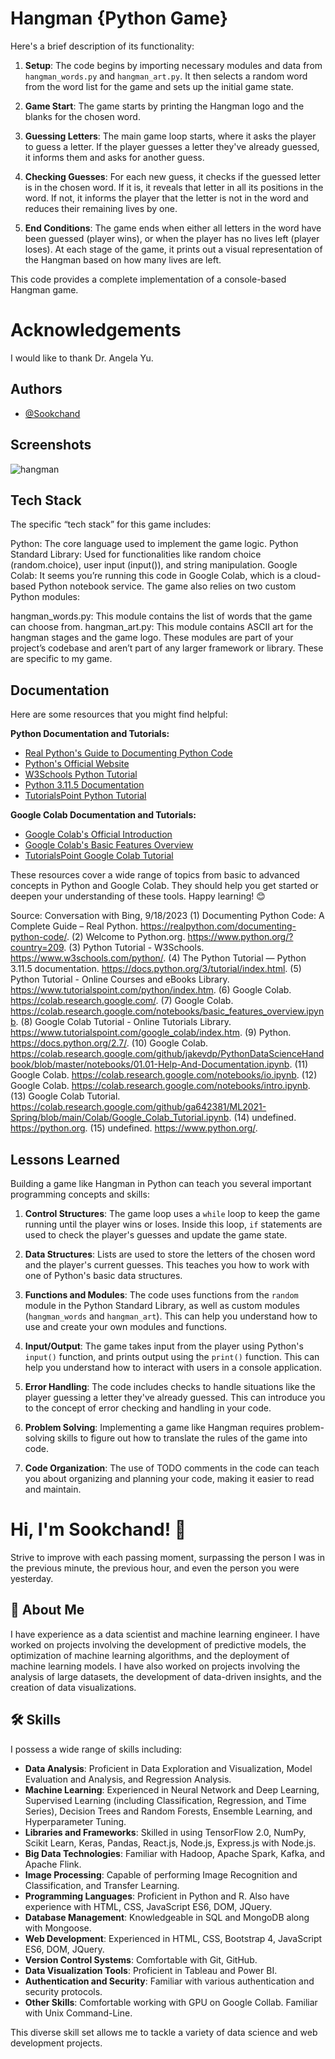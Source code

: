 
#  Hangman {Python Game}
Here's a brief description of its functionality:

1. **Setup**: The code begins by importing necessary modules and data from `hangman_words.py` and `hangman_art.py`. It then selects a random word from the word list for the game and sets up the initial game state.

2. **Game Start**: The game starts by printing the Hangman logo and the blanks for the chosen word.

3. **Guessing Letters**: The main game loop starts, where it asks the player to guess a letter. If the player guesses a letter they've already guessed, it informs them and asks for another guess.

4. **Checking Guesses**: For each new guess, it checks if the guessed letter is in the chosen word. If it is, it reveals that letter in all its positions in the word. If not, it informs the player that the letter is not in the word and reduces their remaining lives by one.

5. **End Conditions**: The game ends when either all letters in the word have been guessed (player wins), or when the player has no lives left (player loses). At each stage of the game, it prints out a visual representation of the Hangman based on how many lives are left.

This code provides a complete implementation of a console-based Hangman game.
#  Acknowledgements
I would like to thank Dr. Angela Yu.
## Authors

- [@Sookchand](https://github.com/Sookchand)


## Screenshots

![hangman](https://github.com/Sookchand/Hangman/assets/34344439/20ddb0d1-ecad-44d6-9d3c-36de46a07495)



## Tech Stack
The specific “tech stack” for this game includes:

Python: The core language used to implement the game logic.
Python Standard Library: Used for functionalities like random choice (random.choice), user input (input()), and string manipulation.
Google Colab: It seems you’re running this code in Google Colab, which is a cloud-based Python notebook service.
The game also relies on two custom Python modules:

hangman_words.py: This module contains the list of words that the game can choose from.
hangman_art.py: This module contains ASCII art for the hangman stages and the game logo.
These modules are part of your project’s codebase and aren’t part of any larger framework or library. These are specific to my game.
## Documentation
Here are some resources that you might find helpful:

**Python Documentation and Tutorials:**
- [Real Python's Guide to Documenting Python Code](^1^)
- [Python's Official Website](^2^)
- [W3Schools Python Tutorial](^8^)
- [Python 3.11.5 Documentation](^9^)
- [TutorialsPoint Python Tutorial](^10^)

**Google Colab Documentation and Tutorials:**
- [Google Colab's Official Introduction](^4^)
- [Google Colab's Basic Features Overview](^5^)
- [TutorialsPoint Google Colab Tutorial](^12^)

These resources cover a wide range of topics from basic to advanced concepts in Python and Google Colab. They should help you get started or deepen your understanding of these tools. Happy learning! 😊

Source: Conversation with Bing, 9/18/2023
(1) Documenting Python Code: A Complete Guide – Real Python. https://realpython.com/documenting-python-code/.
(2) Welcome to Python.org. https://www.python.org/?country=209.
(3) Python Tutorial - W3Schools. https://www.w3schools.com/python/.
(4) The Python Tutorial — Python 3.11.5 documentation. https://docs.python.org/3/tutorial/index.html.
(5) Python Tutorial - Online Courses and eBooks Library. https://www.tutorialspoint.com/python/index.htm.
(6) Google Colab. https://colab.research.google.com/.
(7) Google Colab. https://colab.research.google.com/notebooks/basic_features_overview.ipynb.
(8) Google Colab Tutorial - Online Tutorials Library. https://www.tutorialspoint.com/google_colab/index.htm.
(9) Python. https://docs.python.org/2.7/.
(10) Google Colab. https://colab.research.google.com/github/jakevdp/PythonDataScienceHandbook/blob/master/notebooks/01.01-Help-And-Documentation.ipynb.
(11) Google Colab. https://colab.research.google.com/notebooks/io.ipynb.
(12) Google Colab. https://colab.research.google.com/notebooks/intro.ipynb.
(13) Google Colab Tutorial. https://colab.research.google.com/github/ga642381/ML2021-Spring/blob/main/Colab/Google_Colab_Tutorial.ipynb.
(14) undefined. https://python.org.
(15) undefined. https://www.python.org/.
## Lessons Learned
Building a game like Hangman in Python can teach you several important programming concepts and skills:

1. **Control Structures**: The game loop uses a `while` loop to keep the game running until the player wins or loses. Inside this loop, `if` statements are used to check the player's guesses and update the game state.

2. **Data Structures**: Lists are used to store the letters of the chosen word and the player's current guesses. This teaches you how to work with one of Python's basic data structures.

3. **Functions and Modules**: The code uses functions from the `random` module in the Python Standard Library, as well as custom modules (`hangman_words` and `hangman_art`). This can help you understand how to use and create your own modules and functions.

4. **Input/Output**: The game takes input from the player using Python's `input()` function, and prints output using the `print()` function. This can help you understand how to interact with users in a console application.

5. **Error Handling**: The code includes checks to handle situations like the player guessing a letter they've already guessed. This can introduce you to the concept of error checking and handling in your code.

6. **Problem Solving**: Implementing a game like Hangman requires problem-solving skills to figure out how to translate the rules of the game into code.

7. **Code Organization**: The use of TODO comments in the code can teach you about organizing and planning your code, making it easier to read and maintain.


# Hi, I'm Sookchand! 👋

Strive to improve with each passing moment, surpassing the person I was in the previous minute, the previous hour, and even the person you were yesterday.
## 🚀 About Me
I have experience as a data scientist and machine learning engineer. I have worked on projects involving the development of predictive models, the optimization of machine learning algorithms, and the deployment of machine learning models. I have also worked on projects involving the analysis of large datasets, the development of data-driven insights, and the creation of data visualizations.
## 🛠 Skills
I possess a wide range of skills including:

- **Data Analysis**: Proficient in Data Exploration and Visualization, Model Evaluation and Analysis, and Regression Analysis.
- **Machine Learning**: Experienced in Neural Network and Deep Learning, Supervised Learning (including Classification, Regression, and Time Series), Decision Trees and Random Forests, Ensemble Learning, and Hyperparameter Tuning.
- **Libraries and Frameworks**: Skilled in using TensorFlow 2.0, NumPy, Scikit Learn, Keras, Pandas, React.js, Node.js, Express.js with Node.js.
- **Big Data Technologies**: Familiar with Hadoop, Apache Spark, Kafka, and Apache Flink.
- **Image Processing**: Capable of performing Image Recognition and Classification, and Transfer Learning.
- **Programming Languages**: Proficient in Python and R. Also have experience with HTML, CSS, JavaScript ES6, DOM, JQuery.
- **Database Management**: Knowledgeable in SQL and MongoDB along with Mongoose.
- **Web Development**: Experienced in HTML, CSS, Bootstrap 4, JavaScript ES6, DOM, JQuery.
- **Version Control Systems**: Comfortable with Git, GitHub.
- **Data Visualization Tools**: Proficient in Tableau and Power BI.
- **Authentication and Security**: Familiar with various authentication and security protocols.
- **Other Skills**: Comfortable working with GPU on Google Collab. Familiar with Unix Command-Line.

This diverse skill set allows me to tackle a variety of data science and web development projects.

